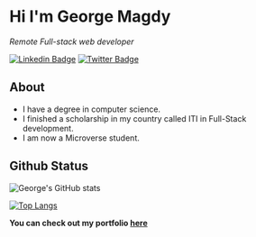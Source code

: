 # Hi I'm George Magdy

_Remote Full-stack web developer_

[![Linkedin Badge](https://img.shields.io/badge/-George%20Magdy-blue?style=flat-square&logo=Linkedin&logoColor=white&link=https://www.linkedin.com/in/george-magdy-840/)](https://www.linkedin.com/in/george-magdy-840/)
[![Twitter Badge](https://img.shields.io/badge/-@georgtriple1_-1ca0f1?style=flat-square&labelColor=1ca0f1&logo=twitter&logoColor=white&link=https://twitter.com/georgtriple1)](https://twitter.com/georgtriple1)

## About

- I have a degree in computer science.
- I finished a scholarship in my country called ITI in Full-Stack development.
- I am now a Microverse student.

## Github Status

![George's GitHub stats](https://github-readme-stats.vercel.app/api?username=gemmen29&show_icons=true&theme=dracula)

[![Top Langs](https://github-readme-stats.vercel.app/api/top-langs/?username=gemmen29&layout=compact&theme=dracula)](https://github.com/gemmen29)

**You can check out my portfolio [here](https://gemmen29.github.io/Portfolio/)**

